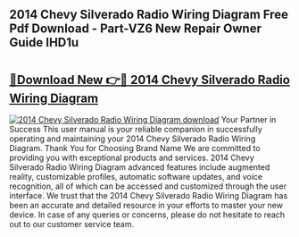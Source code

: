 ## 2014 Chevy Silverado Radio Wiring Diagram Free Pdf Download - Part-VZ6 New Repair Owner Guide IHD1u

# <h2><a href="http://dfk4vs.blite.top/?on=2014+Chevy+Silverado+Radio+Wiring+Diagram">🔗Download New 👉🔴 2014 Chevy Silverado Radio Wiring Diagram</a></h2>

[![2014 Chevy Silverado Radio Wiring Diagram download](https://i.imgur.com/lujVjoI.png)](http://dfk4vs.blite.top/?on=2014+Chevy+Silverado+Radio+Wiring+Diagram)
Your Partner in Success This user manual is your reliable companion in successfully operating and maintaining your 2014 Chevy Silverado Radio Wiring Diagram. Thank You for Choosing Brand Name We are committed to providing you with exceptional products and services. 2014 Chevy Silverado Radio Wiring Diagram advanced features include augmented reality, customizable profiles, automatic software updates, and voice recognition, all of which can be accessed and customized through the user interface. We trust that the 2014 Chevy Silverado Radio Wiring Diagram has been an accurate and detailed resource in your efforts to master your new device. In case of any queries or concerns, please do not hesitate to reach out to our customer service team.
